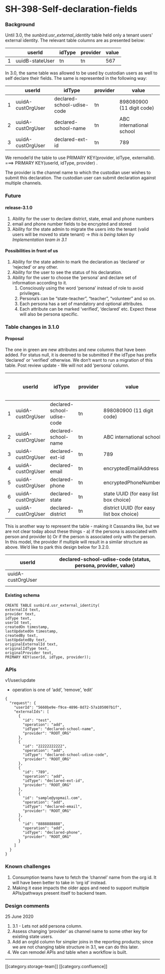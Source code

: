 # SH-398-Self-declaration-fields

### Background

Until 3.0, the _sunbird.usr\_external\_identity_ table held only a tenant users' external identity. The relevant table columns are as presented below:

|   | **userId**      | **idType** | **provider** | **value** |
| - | --------------- | ---------- | ------------ | --------- |
| 1 | uuidB-stateUser | tn         |  tn          | 567       |

In 3.0, the same table was allowed to be used by custodian users as well to self declare their fields. The same is represented in the following way:

|   | **userId**        | **idType**                  | **provider** | **value**                 |
| - | ----------------- | --------------------------- | ------------ | ------------------------- |
| 1 | uuidA-custOrgUser |  declared-school-udise-code |  tn          | 898080900 (11 digit code) |
| 2 | uuidA-custOrgUser |  declared-school-name       |  tn          | ABC international school  |
| 3 | uuidA-custOrgUser |  declared-ext-id            |  tn          | 789                       |

We remodel’d the table to use PRIMARY KEY(provider, idType, externalId). ===> PRIMARY KEY(userId, idType, provider) .

The provider is the channel name to which the custodian user wishes to submit this declaration. The custodian user can submit declaration against multiple channels.

### Future

#### release-3.1.0

1. Ability for the user to declare district, state, email and phone numbers
2. email and phone number fields to be encrypted and stored
3. Ability for the state admin to migrate the users into the tenant (valid users will be moved to state tenant) → _this is being taken by Implementation team in 3.1_

#### Possibilities in front of us

1. Ability for the state admin to mark the declaration as ‘declared’ or ‘rejected’ or any other.
2. Ability for the user to see the status of his declaration.
3. Ability for the user to choose the ‘persona’ and declare set of information according to it.
   1. Consciously using the word ‘persona’ instead of role to avoid privileges.
   2. Persona’s can be “state-teacher”, “teacher”, “volunteer” and so on.
   3. Each persona has a set of mandatory and optional attributes.
   4. Each attribute can be marked ‘verified’, ‘declared’ etc. Expect these will also be persona specific.

### Table changes in 3.1.0

#### Proposal

The one in green are new attributes and new columns that have been added. For status null, it is deemed to be submitted if the idType has prefix ‘declared’ or ‘verified’ otherwise. We don’t want to run a migration of this table. Post review update - We will not add ‘persona’ column.

|   | **userId**        | **idType**                 | **provider** | **value**                                | **status (oneOf “submitted”, “verified”)** | **persona**   |
| - | ----------------- | -------------------------- | ------------ | ---------------------------------------- | ------------------------------------------ | ------------- |
| 1 | uuidA-custOrgUser | declared-school-udise-code | tn           | 898080900 (11 digit code)                |                                            | state-teacher |
| 2 | uuidA-custOrgUser | declared-school-name       | tn           | ABC international school                 |                                            | state-teacher |
| 3 | uuidA-custOrgUser | declared-ext-id            | tn           | 789                                      |                                            | state-teacher |
| 4 | uuidA-custOrgUser | declared-email             | tn           | encryptedEmailAddress                    | submitted                                  | state-teacher |
| 5 | uuidA-custOrgUser | declared-phone             | tn           | encryptedPhoneNumber                     | submitted                                  | state-teacher |
| 6 | uuidA-custOrgUser | declared-state             | tn           | state UUID (for easy list box choice)    | submitted                                  | state-teacher |
| 7 | uuidA-custOrgUser | declared-district          | tn           | district UUID (for easy list box choice) | submitted                                  | state-teacher |

This is another way to represent the table - making it Cassandra like, but we are not clear today about these things - a) if the persona is associated with person and provider b) Or if the person is associated only with the person. In this model, the provider if multiple will result in a similar structure as above. We’d like to park this design below for 3.2.0.

| **userId**        | **declared-school-udise-code** {status, persona, provider, value} |
| ----------------- | ----------------------------------------------------------------- |
| uuidA-custOrgUser |                                                                   |
|                   |                                                                   |

#### Existing schema

```
CREATE TABLE sunbird.usr_external_identity(
externalId text,
provider text,
idType text,
userId text,
createdOn timestamp,
lastUpdatedOn timestamp,
createdBy text,
lastUpdatedBy text,
originalExternalId text,
originalIdType text,
originalProvider text,
PRIMARY KEY(userId, idType, provider));
```

### APIs

v1/user/update

* operation is one of ‘add’, ‘remove’, ‘edit’

```
{
  "request": {
    "userId": "5660be9e-f9ce-4896-8d72-57a105007b1f",
    "externalIds": [
      {
        "id": "test",
        "operation": "add",
        "idType": "declared-school-name",
        "provider": "ROOT_ORG"
      },
      {
        "id": "22222222222",
        "operation": "add",
        "idType": "declared-school-udise-code",
        "provider": "ROOT_ORG"
      },
      {
        "id": "789",
        "operation": "add",
        "idType": "declared-ext-id",
        "provider": "ROOT_ORG"
      },
      {
        "id": "sample@yopmail.com",
        "operation": "add",
        "idType": "declared-email",
        "provider": "ROOT_ORG"
      },
      {
        "id": "8888888888",
        "operation": "add",
        "idType": "declared-phone",
        "provider": "ROOT_ORG"
      }
    ]
  }
}
```

### Known challenges

1. Consumption teams have to fetch the ‘channel’ name from the org id. It will have been better to take in ‘org id’ instead.
2. Making it ease impacts the older apps and need to support multiple APIs/pathways present itself to backend team.

### Design comments

25 June 2020

1. 3.1 - Lets not add persona column.
2. Assess changing ‘provider’ as channel name to some other key for existing state users.
3. Add an orgId column for simpler joins in the reporting products; since we are not changing table structure in 3.1, we can do this later.
4. We can remodel APIs and table when a workflow is built.

***

\[\[category.storage-team]] \[\[category.confluence]]
